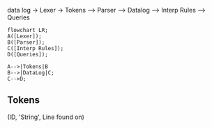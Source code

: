 data log -> Lexer -> Tokens --> Parser --> Datalog --> Interp Rules --> Queries
```mermaid
flowchart LR;
A([Lexer]);
B([Parser]);
C([Interp Rules]);
D([Queries]);

A-->|Tokens|B
B-->|DataLog|C;
C-->D;
```

## Tokens
(ID, 'String', Line found on)
